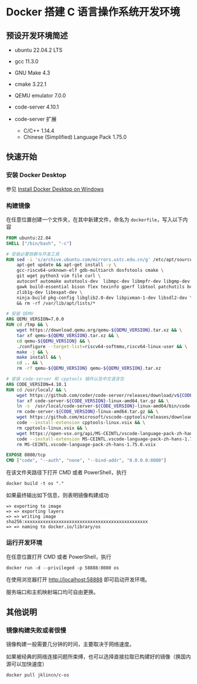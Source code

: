 # Docker 搭建 C 语言操作系统开发环境

## 预设开发环境简述

- ubuntu 22.04.2 LTS
- gcc 11.3.0
- GNU Make 4.3
- cmake 3.22.1
- QEMU emulator 7.0.0
- code-server 4.10.1
- code-server 扩展

     - C/C++ 1.14.4
     - Chinese (Simplified) Language Pack 1.75.0

## 快速开始

### 安装 Docker Desktop

参见 [Install Docker Desktop on Windows](https://docs.docker.com/desktop/install/windows-install/)

### 构建镜像

在任意位置创建一个文件夹，在其中新建文件，命名为 `dockerfile`，写入以下内容

```dockerfile
FROM ubuntu:22.04
SHELL ["/bin/bash", "-c"]

# 安装必要依赖与开发工具
RUN sed -i 's/archive.ubuntu.com/mirrors.ustc.edu.cn/g' /etc/apt/sources.list && \
    apt-get update && apt-get install -y \
    gcc-riscv64-unknown-elf gdb-multiarch dosfstools cmake \
    git wget python3 vim file curl \
    autoconf automake autotools-dev  libmpc-dev libmpfr-dev libgmp-dev \
    gawk build-essential bison flex texinfo gperf libtool patchutils bc \
    zlib1g-dev libexpat-dev \
    ninja-build pkg-config libglib2.0-dev libpixman-1-dev libsdl2-dev \ 
    && rm -rf /var/lib/apt/lists/*

# 安装 QEMU
ARG QEMU_VERSION=7.0.0
RUN cd /tmp && \
    wget https://download.qemu.org/qemu-${QEMU_VERSION}.tar.xz && \
    tar xf qemu-${QEMU_VERSION}.tar.xz && \
    cd qemu-${QEMU_VERSION} && \
    ./configure --target-list=riscv64-softmmu,riscv64-linux-user && \
    make -j && \
    make install && \
    cd .. && \
    rm -rf qemu-${QEMU_VERSION} qemu-${QEMU_VERSION}.tar.xz

# 安装 code-server 和 cpptools 插件以及中文语言包
ARG CODE_VERSION=4.10.1
RUN cd /usr/local/ && \
    wget https://github.com/coder/code-server/releases/download/v${CODE_VERSION}/code-server-${CODE_VERSION}-linux-amd64.tar.gz && \
    tar xf code-server-${CODE_VERSION}-linux-amd64.tar.gz && \
    ln -s  /usr/local/code-server-${CODE_VERSION}-linux-amd64/bin/code-server /usr/bin/code && \
    rm code-server-${CODE_VERSION}-linux-amd64.tar.gz && \
    wget https://github.com/microsoft/vscode-cpptools/releases/download/v1.14.4/cpptools-linux.vsix && \
    code --install-extension cpptools-linux.vsix && \
    rm cpptools-linux.vsix && \
    wget https://open-vsx.org/api/MS-CEINTL/vscode-language-pack-zh-hans/1.75.0/file/MS-CEINTL.vscode-language-pack-zh-hans-1.75.0.vsix && \
    code --install-extension MS-CEINTL.vscode-language-pack-zh-hans-1.75.0.vsix && \
    rm MS-CEINTL.vscode-language-pack-zh-hans-1.75.0.vsix

EXPOSE 8080/tcp
CMD ["code", "--auth", "none", "--bind-addr", "0.0.0.0:8080"]
```

在该文件夹路径下打开 CMD 或者 PowerShell，执行

```
docker build -t os "."
```

如果最终输出如下信息，则表明镜像构建成功

```
=> exporting to image
=> => exporting layers
=> => writing image sha256:xxxxxxxxxxxxxxxxxxxxxxxxxxxxxxxxxxxxxxxxxxxxxxx
=> => naming to docker.io/library/os
```

### 运行开发环境

在任意位置打开 CMD 或者 PowerShell，执行

```
docker run -d --privileged -p 58888:8080 os
```

在使用浏览器打开 [http://localhost:58888](http://localhost:58888) 即可启动开发环境。

服务端口和主机映射端口均可自由更换。

## 其他说明

### 镜像构建失败或者很慢

镜像构建一般需要几分钟的时间，主要取决于网络速度。

如果被经典的网络连接问题所束缚，也可以选择直接拉取已构建好的镜像（换国内源可以加快速度）

```
docker pull jklincn/c-os
```

